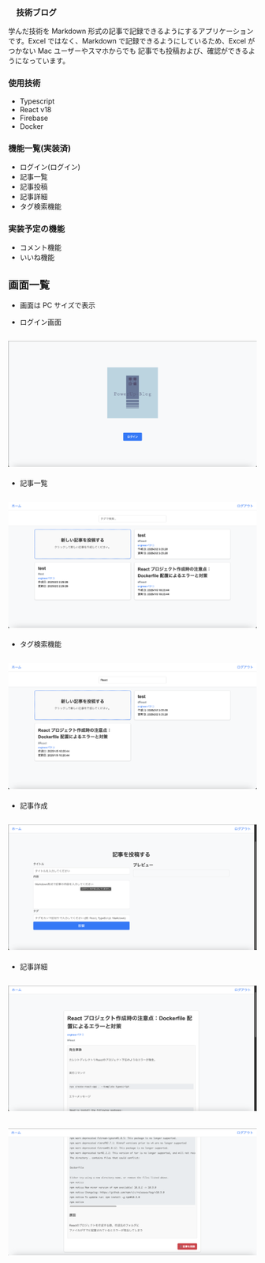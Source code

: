### 　技術ブログ

学んだ技術を Markdown 形式の記事で記録できるようにするアプリケーションです。Excel ではなく、Markdown で記録できるようにしているため、Excel がつかない Mac ユーザーやスマホからでも
記事でも投稿および、確認ができるようになっています。

### 使用技術

-   Typescript
-   React v18
-   Firebase
-   Docker

### 機能一覧(実装済)

-   ログイン(ログイン)
-   記事一覧
-   記事投稿
-   記事詳細
-   タグ検索機能

### 実装予定の機能

-   コメント機能
-   いいね機能

## 画面一覧

-   画面は PC サイズで表示

-   ログイン画面

## ![ログイン画面](./readme-pic/login.png)

-   記事一覧

## ![記事一覧](./readme-pic/list.png)

-   タグ検索機能

## ![タグ検索](./readme-pic/search.png)

-   記事作成

## ![記事作成](./readme-pic/create-article.png)

-   記事詳細

## ![記事詳細](./readme-pic/detail1.png)

## ![記事詳細](./readme-pic/detail2.png)

